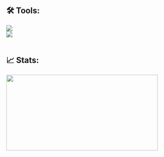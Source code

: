 
<!-- <h2 align="left">🤖 Intro:</h2>
<div align="left">
    <img src="https://readme-typing-svg.herokuapp.com/?font=Righteous&size=35&center=true&vCenter=true&width=280&height=70&duration=6000&lines=Hello+world;I'm+Cauê;Nice+to+meet+you;Wellcome+!;" />
</div> -->


<!-- <div align="left"> 
    <h2 align="left">💻 Info:</h2>
    <a href="https://www.linkedin.com/in/cauê-oliveira/" target="_blank"><img src="https://img.shields.io/badge/-LinkedIn-%230077B5?style=for-the-badge&logo=linkedin&logoColor=white" target="_blank"></a>
</div> 
<br/> -->

<h2 align="left">🛠️ Tools:</h2>
<div align="left">
    <img src="https://skillicons.dev/icons?i=python,html,css,javascript,typescript,cs,bots,md,selenium" /><br>
    <img src="https://skillicons.dev/icons?i=github,git,vscode,docker,postgresql,flask,django,vue,fastapi" /><br>
</div>

<br/>

<h2 align="left">📈 Stats:</h2>
<div align="left">
    <img height="200em" width="400" src="https://github-readme-stats.vercel.app/api/top-langs/?username=caueoliveiraaa&layout=compact&langs_count=7&theme=dark"/>
</div>
